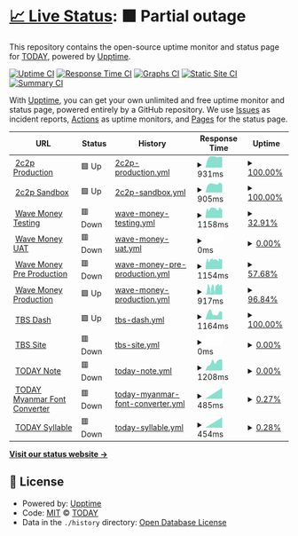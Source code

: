 # [📈 Live Status](https://today-mm.github.io/upptime): <!--live status--> **🟧 Partial outage**

This repository contains the open-source uptime monitor and status page for [TODAY](https://today-mm.github.io/upptime), powered by [Upptime](https://github.com/upptime/upptime).

[![Uptime CI](https://github.com/today-mm/upptime/workflows/Uptime%20CI/badge.svg)](https://github.com/today-mm/upptime/actions?query=workflow%3A%22Uptime+CI%22)
[![Response Time CI](https://github.com/today-mm/upptime/workflows/Response%20Time%20CI/badge.svg)](https://github.com/today-mm/upptime/actions?query=workflow%3A%22Response+Time+CI%22)
[![Graphs CI](https://github.com/today-mm/upptime/workflows/Graphs%20CI/badge.svg)](https://github.com/today-mm/upptime/actions?query=workflow%3A%22Graphs+CI%22)
[![Static Site CI](https://github.com/today-mm/upptime/workflows/Static%20Site%20CI/badge.svg)](https://github.com/today-mm/upptime/actions?query=workflow%3A%22Static+Site+CI%22)
[![Summary CI](https://github.com/today-mm/upptime/workflows/Summary%20CI/badge.svg)](https://github.com/today-mm/upptime/actions?query=workflow%3A%22Summary+CI%22)

With [Upptime](https://upptime.js.org), you can get your own unlimited and free uptime monitor and status page, powered entirely by a GitHub repository. We use [Issues](https://github.com/today-mm/upptime/issues) as incident reports, [Actions](https://github.com/today-mm/upptime/actions) as uptime monitors, and [Pages](https://today-mm.github.io/upptime) for the status page.

<!--start: status pages-->
<!-- This summary is generated by Upptime (https://github.com/upptime/upptime) -->
<!-- Do not edit this manually, your changes will be overwritten -->
<!-- prettier-ignore -->
| URL | Status | History | Response Time | Uptime |
| --- | ------ | ------- | ------------- | ------ |
| <img alt="" src="https://icons.duckduckgo.com/ip3/pgw.2c2p.com.ico" height="13"> [2c2p Production](https://pgw.2c2p.com/payment/4.3/initialization) | 🟩 Up | [2c2p-production.yml](https://github.com/today-mm/upptime/commits/HEAD/history/2c2p-production.yml) | <details><summary><img alt="Response time graph" src="./graphs/2c2p-production/response-time-week.png" height="20"> 931ms</summary><br><a href="https://today-mm.github.io/upptime/history/2c2p-production"><img alt="Response time 894" src="https://img.shields.io/endpoint?url=https%3A%2F%2Fraw.githubusercontent.com%2Ftoday-mm%2Fupptime%2FHEAD%2Fapi%2F2c2p-production%2Fresponse-time.json"></a><br><a href="https://today-mm.github.io/upptime/history/2c2p-production"><img alt="24-hour response time 928" src="https://img.shields.io/endpoint?url=https%3A%2F%2Fraw.githubusercontent.com%2Ftoday-mm%2Fupptime%2FHEAD%2Fapi%2F2c2p-production%2Fresponse-time-day.json"></a><br><a href="https://today-mm.github.io/upptime/history/2c2p-production"><img alt="7-day response time 931" src="https://img.shields.io/endpoint?url=https%3A%2F%2Fraw.githubusercontent.com%2Ftoday-mm%2Fupptime%2FHEAD%2Fapi%2F2c2p-production%2Fresponse-time-week.json"></a><br><a href="https://today-mm.github.io/upptime/history/2c2p-production"><img alt="30-day response time 914" src="https://img.shields.io/endpoint?url=https%3A%2F%2Fraw.githubusercontent.com%2Ftoday-mm%2Fupptime%2FHEAD%2Fapi%2F2c2p-production%2Fresponse-time-month.json"></a><br><a href="https://today-mm.github.io/upptime/history/2c2p-production"><img alt="1-year response time 890" src="https://img.shields.io/endpoint?url=https%3A%2F%2Fraw.githubusercontent.com%2Ftoday-mm%2Fupptime%2FHEAD%2Fapi%2F2c2p-production%2Fresponse-time-year.json"></a></details> | <details><summary><a href="https://today-mm.github.io/upptime/history/2c2p-production">100.00%</a></summary><a href="https://today-mm.github.io/upptime/history/2c2p-production"><img alt="All-time uptime 72.60%" src="https://img.shields.io/endpoint?url=https%3A%2F%2Fraw.githubusercontent.com%2Ftoday-mm%2Fupptime%2FHEAD%2Fapi%2F2c2p-production%2Fuptime.json"></a><br><a href="https://today-mm.github.io/upptime/history/2c2p-production"><img alt="24-hour uptime 100.00%" src="https://img.shields.io/endpoint?url=https%3A%2F%2Fraw.githubusercontent.com%2Ftoday-mm%2Fupptime%2FHEAD%2Fapi%2F2c2p-production%2Fuptime-day.json"></a><br><a href="https://today-mm.github.io/upptime/history/2c2p-production"><img alt="7-day uptime 100.00%" src="https://img.shields.io/endpoint?url=https%3A%2F%2Fraw.githubusercontent.com%2Ftoday-mm%2Fupptime%2FHEAD%2Fapi%2F2c2p-production%2Fuptime-week.json"></a><br><a href="https://today-mm.github.io/upptime/history/2c2p-production"><img alt="30-day uptime 100.00%" src="https://img.shields.io/endpoint?url=https%3A%2F%2Fraw.githubusercontent.com%2Ftoday-mm%2Fupptime%2FHEAD%2Fapi%2F2c2p-production%2Fuptime-month.json"></a><br><a href="https://today-mm.github.io/upptime/history/2c2p-production"><img alt="1-year uptime 84.19%" src="https://img.shields.io/endpoint?url=https%3A%2F%2Fraw.githubusercontent.com%2Ftoday-mm%2Fupptime%2FHEAD%2Fapi%2F2c2p-production%2Fuptime-year.json"></a></details>
| <img alt="" src="https://icons.duckduckgo.com/ip3/sandbox-pgw.2c2p.com.ico" height="13"> [2c2p Sandbox](https://sandbox-pgw.2c2p.com/payment/4.3/initialization) | 🟩 Up | [2c2p-sandbox.yml](https://github.com/today-mm/upptime/commits/HEAD/history/2c2p-sandbox.yml) | <details><summary><img alt="Response time graph" src="./graphs/2c2p-sandbox/response-time-week.png" height="20"> 905ms</summary><br><a href="https://today-mm.github.io/upptime/history/2c2p-sandbox"><img alt="Response time 908" src="https://img.shields.io/endpoint?url=https%3A%2F%2Fraw.githubusercontent.com%2Ftoday-mm%2Fupptime%2FHEAD%2Fapi%2F2c2p-sandbox%2Fresponse-time.json"></a><br><a href="https://today-mm.github.io/upptime/history/2c2p-sandbox"><img alt="24-hour response time 869" src="https://img.shields.io/endpoint?url=https%3A%2F%2Fraw.githubusercontent.com%2Ftoday-mm%2Fupptime%2FHEAD%2Fapi%2F2c2p-sandbox%2Fresponse-time-day.json"></a><br><a href="https://today-mm.github.io/upptime/history/2c2p-sandbox"><img alt="7-day response time 905" src="https://img.shields.io/endpoint?url=https%3A%2F%2Fraw.githubusercontent.com%2Ftoday-mm%2Fupptime%2FHEAD%2Fapi%2F2c2p-sandbox%2Fresponse-time-week.json"></a><br><a href="https://today-mm.github.io/upptime/history/2c2p-sandbox"><img alt="30-day response time 863" src="https://img.shields.io/endpoint?url=https%3A%2F%2Fraw.githubusercontent.com%2Ftoday-mm%2Fupptime%2FHEAD%2Fapi%2F2c2p-sandbox%2Fresponse-time-month.json"></a><br><a href="https://today-mm.github.io/upptime/history/2c2p-sandbox"><img alt="1-year response time 902" src="https://img.shields.io/endpoint?url=https%3A%2F%2Fraw.githubusercontent.com%2Ftoday-mm%2Fupptime%2FHEAD%2Fapi%2F2c2p-sandbox%2Fresponse-time-year.json"></a></details> | <details><summary><a href="https://today-mm.github.io/upptime/history/2c2p-sandbox">100.00%</a></summary><a href="https://today-mm.github.io/upptime/history/2c2p-sandbox"><img alt="All-time uptime 94.89%" src="https://img.shields.io/endpoint?url=https%3A%2F%2Fraw.githubusercontent.com%2Ftoday-mm%2Fupptime%2FHEAD%2Fapi%2F2c2p-sandbox%2Fuptime.json"></a><br><a href="https://today-mm.github.io/upptime/history/2c2p-sandbox"><img alt="24-hour uptime 100.00%" src="https://img.shields.io/endpoint?url=https%3A%2F%2Fraw.githubusercontent.com%2Ftoday-mm%2Fupptime%2FHEAD%2Fapi%2F2c2p-sandbox%2Fuptime-day.json"></a><br><a href="https://today-mm.github.io/upptime/history/2c2p-sandbox"><img alt="7-day uptime 100.00%" src="https://img.shields.io/endpoint?url=https%3A%2F%2Fraw.githubusercontent.com%2Ftoday-mm%2Fupptime%2FHEAD%2Fapi%2F2c2p-sandbox%2Fuptime-week.json"></a><br><a href="https://today-mm.github.io/upptime/history/2c2p-sandbox"><img alt="30-day uptime 100.00%" src="https://img.shields.io/endpoint?url=https%3A%2F%2Fraw.githubusercontent.com%2Ftoday-mm%2Fupptime%2FHEAD%2Fapi%2F2c2p-sandbox%2Fuptime-month.json"></a><br><a href="https://today-mm.github.io/upptime/history/2c2p-sandbox"><img alt="1-year uptime 99.85%" src="https://img.shields.io/endpoint?url=https%3A%2F%2Fraw.githubusercontent.com%2Ftoday-mm%2Fupptime%2FHEAD%2Fapi%2F2c2p-sandbox%2Fuptime-year.json"></a></details>
| <img alt="" src="https://icons.duckduckgo.com/ip3/testpayments.wavemoney.io.ico" height="13"> [Wave Money Testing](https://testpayments.wavemoney.io:8107) | 🟥 Down | [wave-money-testing.yml](https://github.com/today-mm/upptime/commits/HEAD/history/wave-money-testing.yml) | <details><summary><img alt="Response time graph" src="./graphs/wave-money-testing/response-time-week.png" height="20"> 1158ms</summary><br><a href="https://today-mm.github.io/upptime/history/wave-money-testing"><img alt="Response time 1134" src="https://img.shields.io/endpoint?url=https%3A%2F%2Fraw.githubusercontent.com%2Ftoday-mm%2Fupptime%2FHEAD%2Fapi%2Fwave-money-testing%2Fresponse-time.json"></a><br><a href="https://today-mm.github.io/upptime/history/wave-money-testing"><img alt="24-hour response time 1245" src="https://img.shields.io/endpoint?url=https%3A%2F%2Fraw.githubusercontent.com%2Ftoday-mm%2Fupptime%2FHEAD%2Fapi%2Fwave-money-testing%2Fresponse-time-day.json"></a><br><a href="https://today-mm.github.io/upptime/history/wave-money-testing"><img alt="7-day response time 1158" src="https://img.shields.io/endpoint?url=https%3A%2F%2Fraw.githubusercontent.com%2Ftoday-mm%2Fupptime%2FHEAD%2Fapi%2Fwave-money-testing%2Fresponse-time-week.json"></a><br><a href="https://today-mm.github.io/upptime/history/wave-money-testing"><img alt="30-day response time 1134" src="https://img.shields.io/endpoint?url=https%3A%2F%2Fraw.githubusercontent.com%2Ftoday-mm%2Fupptime%2FHEAD%2Fapi%2Fwave-money-testing%2Fresponse-time-month.json"></a><br><a href="https://today-mm.github.io/upptime/history/wave-money-testing"><img alt="1-year response time 1134" src="https://img.shields.io/endpoint?url=https%3A%2F%2Fraw.githubusercontent.com%2Ftoday-mm%2Fupptime%2FHEAD%2Fapi%2Fwave-money-testing%2Fresponse-time-year.json"></a></details> | <details><summary><a href="https://today-mm.github.io/upptime/history/wave-money-testing">32.91%</a></summary><a href="https://today-mm.github.io/upptime/history/wave-money-testing"><img alt="All-time uptime 0.65%" src="https://img.shields.io/endpoint?url=https%3A%2F%2Fraw.githubusercontent.com%2Ftoday-mm%2Fupptime%2FHEAD%2Fapi%2Fwave-money-testing%2Fuptime.json"></a><br><a href="https://today-mm.github.io/upptime/history/wave-money-testing"><img alt="24-hour uptime 45.18%" src="https://img.shields.io/endpoint?url=https%3A%2F%2Fraw.githubusercontent.com%2Ftoday-mm%2Fupptime%2FHEAD%2Fapi%2Fwave-money-testing%2Fuptime-day.json"></a><br><a href="https://today-mm.github.io/upptime/history/wave-money-testing"><img alt="7-day uptime 32.91%" src="https://img.shields.io/endpoint?url=https%3A%2F%2Fraw.githubusercontent.com%2Ftoday-mm%2Fupptime%2FHEAD%2Fapi%2Fwave-money-testing%2Fuptime-week.json"></a><br><a href="https://today-mm.github.io/upptime/history/wave-money-testing"><img alt="30-day uptime 10.44%" src="https://img.shields.io/endpoint?url=https%3A%2F%2Fraw.githubusercontent.com%2Ftoday-mm%2Fupptime%2FHEAD%2Fapi%2Fwave-money-testing%2Fuptime-month.json"></a><br><a href="https://today-mm.github.io/upptime/history/wave-money-testing"><img alt="1-year uptime 0.48%" src="https://img.shields.io/endpoint?url=https%3A%2F%2Fraw.githubusercontent.com%2Ftoday-mm%2Fupptime%2FHEAD%2Fapi%2Fwave-money-testing%2Fuptime-year.json"></a></details>
| <img alt="" src="https://icons.duckduckgo.com/ip3/uatpayments.wavemoney.io.ico" height="13"> [Wave Money UAT](https://uatpayments.wavemoney.io:8107) | 🟥 Down | [wave-money-uat.yml](https://github.com/today-mm/upptime/commits/HEAD/history/wave-money-uat.yml) | <details><summary><img alt="Response time graph" src="./graphs/wave-money-uat/response-time-week.png" height="20"> 0ms</summary><br><a href="https://today-mm.github.io/upptime/history/wave-money-uat"><img alt="Response time 0" src="https://img.shields.io/endpoint?url=https%3A%2F%2Fraw.githubusercontent.com%2Ftoday-mm%2Fupptime%2FHEAD%2Fapi%2Fwave-money-uat%2Fresponse-time.json"></a><br><a href="https://today-mm.github.io/upptime/history/wave-money-uat"><img alt="24-hour response time 0" src="https://img.shields.io/endpoint?url=https%3A%2F%2Fraw.githubusercontent.com%2Ftoday-mm%2Fupptime%2FHEAD%2Fapi%2Fwave-money-uat%2Fresponse-time-day.json"></a><br><a href="https://today-mm.github.io/upptime/history/wave-money-uat"><img alt="7-day response time 0" src="https://img.shields.io/endpoint?url=https%3A%2F%2Fraw.githubusercontent.com%2Ftoday-mm%2Fupptime%2FHEAD%2Fapi%2Fwave-money-uat%2Fresponse-time-week.json"></a><br><a href="https://today-mm.github.io/upptime/history/wave-money-uat"><img alt="30-day response time 0" src="https://img.shields.io/endpoint?url=https%3A%2F%2Fraw.githubusercontent.com%2Ftoday-mm%2Fupptime%2FHEAD%2Fapi%2Fwave-money-uat%2Fresponse-time-month.json"></a><br><a href="https://today-mm.github.io/upptime/history/wave-money-uat"><img alt="1-year response time 0" src="https://img.shields.io/endpoint?url=https%3A%2F%2Fraw.githubusercontent.com%2Ftoday-mm%2Fupptime%2FHEAD%2Fapi%2Fwave-money-uat%2Fresponse-time-year.json"></a></details> | <details><summary><a href="https://today-mm.github.io/upptime/history/wave-money-uat">0.00%</a></summary><a href="https://today-mm.github.io/upptime/history/wave-money-uat"><img alt="All-time uptime 0.00%" src="https://img.shields.io/endpoint?url=https%3A%2F%2Fraw.githubusercontent.com%2Ftoday-mm%2Fupptime%2FHEAD%2Fapi%2Fwave-money-uat%2Fuptime.json"></a><br><a href="https://today-mm.github.io/upptime/history/wave-money-uat"><img alt="24-hour uptime 0.00%" src="https://img.shields.io/endpoint?url=https%3A%2F%2Fraw.githubusercontent.com%2Ftoday-mm%2Fupptime%2FHEAD%2Fapi%2Fwave-money-uat%2Fuptime-day.json"></a><br><a href="https://today-mm.github.io/upptime/history/wave-money-uat"><img alt="7-day uptime 0.00%" src="https://img.shields.io/endpoint?url=https%3A%2F%2Fraw.githubusercontent.com%2Ftoday-mm%2Fupptime%2FHEAD%2Fapi%2Fwave-money-uat%2Fuptime-week.json"></a><br><a href="https://today-mm.github.io/upptime/history/wave-money-uat"><img alt="30-day uptime 1.38%" src="https://img.shields.io/endpoint?url=https%3A%2F%2Fraw.githubusercontent.com%2Ftoday-mm%2Fupptime%2FHEAD%2Fapi%2Fwave-money-uat%2Fuptime-month.json"></a><br><a href="https://today-mm.github.io/upptime/history/wave-money-uat"><img alt="1-year uptime 0.00%" src="https://img.shields.io/endpoint?url=https%3A%2F%2Fraw.githubusercontent.com%2Ftoday-mm%2Fupptime%2FHEAD%2Fapi%2Fwave-money-uat%2Fuptime-year.json"></a></details>
| <img alt="" src="https://icons.duckduckgo.com/ip3/preprodpayments.wavemoney.io.ico" height="13"> [Wave Money Pre Production](https://preprodpayments.wavemoney.io:8107) | 🟥 Down | [wave-money-pre-production.yml](https://github.com/today-mm/upptime/commits/HEAD/history/wave-money-pre-production.yml) | <details><summary><img alt="Response time graph" src="./graphs/wave-money-pre-production/response-time-week.png" height="20"> 1154ms</summary><br><a href="https://today-mm.github.io/upptime/history/wave-money-pre-production"><img alt="Response time 1031" src="https://img.shields.io/endpoint?url=https%3A%2F%2Fraw.githubusercontent.com%2Ftoday-mm%2Fupptime%2FHEAD%2Fapi%2Fwave-money-pre-production%2Fresponse-time.json"></a><br><a href="https://today-mm.github.io/upptime/history/wave-money-pre-production"><img alt="24-hour response time 1185" src="https://img.shields.io/endpoint?url=https%3A%2F%2Fraw.githubusercontent.com%2Ftoday-mm%2Fupptime%2FHEAD%2Fapi%2Fwave-money-pre-production%2Fresponse-time-day.json"></a><br><a href="https://today-mm.github.io/upptime/history/wave-money-pre-production"><img alt="7-day response time 1154" src="https://img.shields.io/endpoint?url=https%3A%2F%2Fraw.githubusercontent.com%2Ftoday-mm%2Fupptime%2FHEAD%2Fapi%2Fwave-money-pre-production%2Fresponse-time-week.json"></a><br><a href="https://today-mm.github.io/upptime/history/wave-money-pre-production"><img alt="30-day response time 1105" src="https://img.shields.io/endpoint?url=https%3A%2F%2Fraw.githubusercontent.com%2Ftoday-mm%2Fupptime%2FHEAD%2Fapi%2Fwave-money-pre-production%2Fresponse-time-month.json"></a><br><a href="https://today-mm.github.io/upptime/history/wave-money-pre-production"><img alt="1-year response time 1039" src="https://img.shields.io/endpoint?url=https%3A%2F%2Fraw.githubusercontent.com%2Ftoday-mm%2Fupptime%2FHEAD%2Fapi%2Fwave-money-pre-production%2Fresponse-time-year.json"></a></details> | <details><summary><a href="https://today-mm.github.io/upptime/history/wave-money-pre-production">57.68%</a></summary><a href="https://today-mm.github.io/upptime/history/wave-money-pre-production"><img alt="All-time uptime 88.62%" src="https://img.shields.io/endpoint?url=https%3A%2F%2Fraw.githubusercontent.com%2Ftoday-mm%2Fupptime%2FHEAD%2Fapi%2Fwave-money-pre-production%2Fuptime.json"></a><br><a href="https://today-mm.github.io/upptime/history/wave-money-pre-production"><img alt="24-hour uptime 45.18%" src="https://img.shields.io/endpoint?url=https%3A%2F%2Fraw.githubusercontent.com%2Ftoday-mm%2Fupptime%2FHEAD%2Fapi%2Fwave-money-pre-production%2Fuptime-day.json"></a><br><a href="https://today-mm.github.io/upptime/history/wave-money-pre-production"><img alt="7-day uptime 57.68%" src="https://img.shields.io/endpoint?url=https%3A%2F%2Fraw.githubusercontent.com%2Ftoday-mm%2Fupptime%2FHEAD%2Fapi%2Fwave-money-pre-production%2Fuptime-week.json"></a><br><a href="https://today-mm.github.io/upptime/history/wave-money-pre-production"><img alt="30-day uptime 42.23%" src="https://img.shields.io/endpoint?url=https%3A%2F%2Fraw.githubusercontent.com%2Ftoday-mm%2Fupptime%2FHEAD%2Fapi%2Fwave-money-pre-production%2Fuptime-month.json"></a><br><a href="https://today-mm.github.io/upptime/history/wave-money-pre-production"><img alt="1-year uptime 86.87%" src="https://img.shields.io/endpoint?url=https%3A%2F%2Fraw.githubusercontent.com%2Ftoday-mm%2Fupptime%2FHEAD%2Fapi%2Fwave-money-pre-production%2Fuptime-year.json"></a></details>
| <img alt="" src="https://icons.duckduckgo.com/ip3/payments.wavemoney.io.ico" height="13"> [Wave Money Production](https://payments.wavemoney.io) | 🟩 Up | [wave-money-production.yml](https://github.com/today-mm/upptime/commits/HEAD/history/wave-money-production.yml) | <details><summary><img alt="Response time graph" src="./graphs/wave-money-production/response-time-week.png" height="20"> 917ms</summary><br><a href="https://today-mm.github.io/upptime/history/wave-money-production"><img alt="Response time 980" src="https://img.shields.io/endpoint?url=https%3A%2F%2Fraw.githubusercontent.com%2Ftoday-mm%2Fupptime%2FHEAD%2Fapi%2Fwave-money-production%2Fresponse-time.json"></a><br><a href="https://today-mm.github.io/upptime/history/wave-money-production"><img alt="24-hour response time 1052" src="https://img.shields.io/endpoint?url=https%3A%2F%2Fraw.githubusercontent.com%2Ftoday-mm%2Fupptime%2FHEAD%2Fapi%2Fwave-money-production%2Fresponse-time-day.json"></a><br><a href="https://today-mm.github.io/upptime/history/wave-money-production"><img alt="7-day response time 917" src="https://img.shields.io/endpoint?url=https%3A%2F%2Fraw.githubusercontent.com%2Ftoday-mm%2Fupptime%2FHEAD%2Fapi%2Fwave-money-production%2Fresponse-time-week.json"></a><br><a href="https://today-mm.github.io/upptime/history/wave-money-production"><img alt="30-day response time 998" src="https://img.shields.io/endpoint?url=https%3A%2F%2Fraw.githubusercontent.com%2Ftoday-mm%2Fupptime%2FHEAD%2Fapi%2Fwave-money-production%2Fresponse-time-month.json"></a><br><a href="https://today-mm.github.io/upptime/history/wave-money-production"><img alt="1-year response time 985" src="https://img.shields.io/endpoint?url=https%3A%2F%2Fraw.githubusercontent.com%2Ftoday-mm%2Fupptime%2FHEAD%2Fapi%2Fwave-money-production%2Fresponse-time-year.json"></a></details> | <details><summary><a href="https://today-mm.github.io/upptime/history/wave-money-production">96.84%</a></summary><a href="https://today-mm.github.io/upptime/history/wave-money-production"><img alt="All-time uptime 98.83%" src="https://img.shields.io/endpoint?url=https%3A%2F%2Fraw.githubusercontent.com%2Ftoday-mm%2Fupptime%2FHEAD%2Fapi%2Fwave-money-production%2Fuptime.json"></a><br><a href="https://today-mm.github.io/upptime/history/wave-money-production"><img alt="24-hour uptime 100.00%" src="https://img.shields.io/endpoint?url=https%3A%2F%2Fraw.githubusercontent.com%2Ftoday-mm%2Fupptime%2FHEAD%2Fapi%2Fwave-money-production%2Fuptime-day.json"></a><br><a href="https://today-mm.github.io/upptime/history/wave-money-production"><img alt="7-day uptime 96.84%" src="https://img.shields.io/endpoint?url=https%3A%2F%2Fraw.githubusercontent.com%2Ftoday-mm%2Fupptime%2FHEAD%2Fapi%2Fwave-money-production%2Fuptime-week.json"></a><br><a href="https://today-mm.github.io/upptime/history/wave-money-production"><img alt="30-day uptime 99.15%" src="https://img.shields.io/endpoint?url=https%3A%2F%2Fraw.githubusercontent.com%2Ftoday-mm%2Fupptime%2FHEAD%2Fapi%2Fwave-money-production%2Fuptime-month.json"></a><br><a href="https://today-mm.github.io/upptime/history/wave-money-production"><img alt="1-year uptime 98.98%" src="https://img.shields.io/endpoint?url=https%3A%2F%2Fraw.githubusercontent.com%2Ftoday-mm%2Fupptime%2FHEAD%2Fapi%2Fwave-money-production%2Fuptime-year.json"></a></details>
| <img alt="" src="https://icons.duckduckgo.com/ip3/dash.todaybooks.com.mm.ico" height="13"> [TBS Dash](https://dash.todaybooks.com.mm) | 🟩 Up | [tbs-dash.yml](https://github.com/today-mm/upptime/commits/HEAD/history/tbs-dash.yml) | <details><summary><img alt="Response time graph" src="./graphs/tbs-dash/response-time-week.png" height="20"> 1164ms</summary><br><a href="https://today-mm.github.io/upptime/history/tbs-dash"><img alt="Response time 1419" src="https://img.shields.io/endpoint?url=https%3A%2F%2Fraw.githubusercontent.com%2Ftoday-mm%2Fupptime%2FHEAD%2Fapi%2Ftbs-dash%2Fresponse-time.json"></a><br><a href="https://today-mm.github.io/upptime/history/tbs-dash"><img alt="24-hour response time 1379" src="https://img.shields.io/endpoint?url=https%3A%2F%2Fraw.githubusercontent.com%2Ftoday-mm%2Fupptime%2FHEAD%2Fapi%2Ftbs-dash%2Fresponse-time-day.json"></a><br><a href="https://today-mm.github.io/upptime/history/tbs-dash"><img alt="7-day response time 1164" src="https://img.shields.io/endpoint?url=https%3A%2F%2Fraw.githubusercontent.com%2Ftoday-mm%2Fupptime%2FHEAD%2Fapi%2Ftbs-dash%2Fresponse-time-week.json"></a><br><a href="https://today-mm.github.io/upptime/history/tbs-dash"><img alt="30-day response time 1196" src="https://img.shields.io/endpoint?url=https%3A%2F%2Fraw.githubusercontent.com%2Ftoday-mm%2Fupptime%2FHEAD%2Fapi%2Ftbs-dash%2Fresponse-time-month.json"></a><br><a href="https://today-mm.github.io/upptime/history/tbs-dash"><img alt="1-year response time 1390" src="https://img.shields.io/endpoint?url=https%3A%2F%2Fraw.githubusercontent.com%2Ftoday-mm%2Fupptime%2FHEAD%2Fapi%2Ftbs-dash%2Fresponse-time-year.json"></a></details> | <details><summary><a href="https://today-mm.github.io/upptime/history/tbs-dash">100.00%</a></summary><a href="https://today-mm.github.io/upptime/history/tbs-dash"><img alt="All-time uptime 93.30%" src="https://img.shields.io/endpoint?url=https%3A%2F%2Fraw.githubusercontent.com%2Ftoday-mm%2Fupptime%2FHEAD%2Fapi%2Ftbs-dash%2Fuptime.json"></a><br><a href="https://today-mm.github.io/upptime/history/tbs-dash"><img alt="24-hour uptime 100.00%" src="https://img.shields.io/endpoint?url=https%3A%2F%2Fraw.githubusercontent.com%2Ftoday-mm%2Fupptime%2FHEAD%2Fapi%2Ftbs-dash%2Fuptime-day.json"></a><br><a href="https://today-mm.github.io/upptime/history/tbs-dash"><img alt="7-day uptime 100.00%" src="https://img.shields.io/endpoint?url=https%3A%2F%2Fraw.githubusercontent.com%2Ftoday-mm%2Fupptime%2FHEAD%2Fapi%2Ftbs-dash%2Fuptime-week.json"></a><br><a href="https://today-mm.github.io/upptime/history/tbs-dash"><img alt="30-day uptime 91.94%" src="https://img.shields.io/endpoint?url=https%3A%2F%2Fraw.githubusercontent.com%2Ftoday-mm%2Fupptime%2FHEAD%2Fapi%2Ftbs-dash%2Fuptime-month.json"></a><br><a href="https://today-mm.github.io/upptime/history/tbs-dash"><img alt="1-year uptime 95.56%" src="https://img.shields.io/endpoint?url=https%3A%2F%2Fraw.githubusercontent.com%2Ftoday-mm%2Fupptime%2FHEAD%2Fapi%2Ftbs-dash%2Fuptime-year.json"></a></details>
| <img alt="" src="https://icons.duckduckgo.com/ip3/www.todaybooks.com.mm.ico" height="13"> [TBS Site](https://www.todaybooks.com.mm) | 🟥 Down | [tbs-site.yml](https://github.com/today-mm/upptime/commits/HEAD/history/tbs-site.yml) | <details><summary><img alt="Response time graph" src="./graphs/tbs-site/response-time-week.png" height="20"> 0ms</summary><br><a href="https://today-mm.github.io/upptime/history/tbs-site"><img alt="Response time 2786" src="https://img.shields.io/endpoint?url=https%3A%2F%2Fraw.githubusercontent.com%2Ftoday-mm%2Fupptime%2FHEAD%2Fapi%2Ftbs-site%2Fresponse-time.json"></a><br><a href="https://today-mm.github.io/upptime/history/tbs-site"><img alt="24-hour response time 0" src="https://img.shields.io/endpoint?url=https%3A%2F%2Fraw.githubusercontent.com%2Ftoday-mm%2Fupptime%2FHEAD%2Fapi%2Ftbs-site%2Fresponse-time-day.json"></a><br><a href="https://today-mm.github.io/upptime/history/tbs-site"><img alt="7-day response time 0" src="https://img.shields.io/endpoint?url=https%3A%2F%2Fraw.githubusercontent.com%2Ftoday-mm%2Fupptime%2FHEAD%2Fapi%2Ftbs-site%2Fresponse-time-week.json"></a><br><a href="https://today-mm.github.io/upptime/history/tbs-site"><img alt="30-day response time 0" src="https://img.shields.io/endpoint?url=https%3A%2F%2Fraw.githubusercontent.com%2Ftoday-mm%2Fupptime%2FHEAD%2Fapi%2Ftbs-site%2Fresponse-time-month.json"></a><br><a href="https://today-mm.github.io/upptime/history/tbs-site"><img alt="1-year response time 2943" src="https://img.shields.io/endpoint?url=https%3A%2F%2Fraw.githubusercontent.com%2Ftoday-mm%2Fupptime%2FHEAD%2Fapi%2Ftbs-site%2Fresponse-time-year.json"></a></details> | <details><summary><a href="https://today-mm.github.io/upptime/history/tbs-site">0.00%</a></summary><a href="https://today-mm.github.io/upptime/history/tbs-site"><img alt="All-time uptime 66.81%" src="https://img.shields.io/endpoint?url=https%3A%2F%2Fraw.githubusercontent.com%2Ftoday-mm%2Fupptime%2FHEAD%2Fapi%2Ftbs-site%2Fuptime.json"></a><br><a href="https://today-mm.github.io/upptime/history/tbs-site"><img alt="24-hour uptime 0.00%" src="https://img.shields.io/endpoint?url=https%3A%2F%2Fraw.githubusercontent.com%2Ftoday-mm%2Fupptime%2FHEAD%2Fapi%2Ftbs-site%2Fuptime-day.json"></a><br><a href="https://today-mm.github.io/upptime/history/tbs-site"><img alt="7-day uptime 0.00%" src="https://img.shields.io/endpoint?url=https%3A%2F%2Fraw.githubusercontent.com%2Ftoday-mm%2Fupptime%2FHEAD%2Fapi%2Ftbs-site%2Fuptime-week.json"></a><br><a href="https://today-mm.github.io/upptime/history/tbs-site"><img alt="30-day uptime 1.38%" src="https://img.shields.io/endpoint?url=https%3A%2F%2Fraw.githubusercontent.com%2Ftoday-mm%2Fupptime%2FHEAD%2Fapi%2Ftbs-site%2Fuptime-month.json"></a><br><a href="https://today-mm.github.io/upptime/history/tbs-site"><img alt="1-year uptime 61.42%" src="https://img.shields.io/endpoint?url=https%3A%2F%2Fraw.githubusercontent.com%2Ftoday-mm%2Fupptime%2FHEAD%2Fapi%2Ftbs-site%2Fuptime-year.json"></a></details>
| <img alt="" src="https://icons.duckduckgo.com/ip3/note.todaybooks.com.mm.ico" height="13"> [TODAY Note](https://note.todaybooks.com.mm) | 🟥 Down | [today-note.yml](https://github.com/today-mm/upptime/commits/HEAD/history/today-note.yml) | <details><summary><img alt="Response time graph" src="./graphs/today-note/response-time-week.png" height="20"> 1208ms</summary><br><a href="https://today-mm.github.io/upptime/history/today-note"><img alt="Response time 1216" src="https://img.shields.io/endpoint?url=https%3A%2F%2Fraw.githubusercontent.com%2Ftoday-mm%2Fupptime%2FHEAD%2Fapi%2Ftoday-note%2Fresponse-time.json"></a><br><a href="https://today-mm.github.io/upptime/history/today-note"><img alt="24-hour response time 1572" src="https://img.shields.io/endpoint?url=https%3A%2F%2Fraw.githubusercontent.com%2Ftoday-mm%2Fupptime%2FHEAD%2Fapi%2Ftoday-note%2Fresponse-time-day.json"></a><br><a href="https://today-mm.github.io/upptime/history/today-note"><img alt="7-day response time 1208" src="https://img.shields.io/endpoint?url=https%3A%2F%2Fraw.githubusercontent.com%2Ftoday-mm%2Fupptime%2FHEAD%2Fapi%2Ftoday-note%2Fresponse-time-week.json"></a><br><a href="https://today-mm.github.io/upptime/history/today-note"><img alt="30-day response time 992" src="https://img.shields.io/endpoint?url=https%3A%2F%2Fraw.githubusercontent.com%2Ftoday-mm%2Fupptime%2FHEAD%2Fapi%2Ftoday-note%2Fresponse-time-month.json"></a><br><a href="https://today-mm.github.io/upptime/history/today-note"><img alt="1-year response time 1182" src="https://img.shields.io/endpoint?url=https%3A%2F%2Fraw.githubusercontent.com%2Ftoday-mm%2Fupptime%2FHEAD%2Fapi%2Ftoday-note%2Fresponse-time-year.json"></a></details> | <details><summary><a href="https://today-mm.github.io/upptime/history/today-note">0.00%</a></summary><a href="https://today-mm.github.io/upptime/history/today-note"><img alt="All-time uptime 82.62%" src="https://img.shields.io/endpoint?url=https%3A%2F%2Fraw.githubusercontent.com%2Ftoday-mm%2Fupptime%2FHEAD%2Fapi%2Ftoday-note%2Fuptime.json"></a><br><a href="https://today-mm.github.io/upptime/history/today-note"><img alt="24-hour uptime 0.00%" src="https://img.shields.io/endpoint?url=https%3A%2F%2Fraw.githubusercontent.com%2Ftoday-mm%2Fupptime%2FHEAD%2Fapi%2Ftoday-note%2Fuptime-day.json"></a><br><a href="https://today-mm.github.io/upptime/history/today-note"><img alt="7-day uptime 0.00%" src="https://img.shields.io/endpoint?url=https%3A%2F%2Fraw.githubusercontent.com%2Ftoday-mm%2Fupptime%2FHEAD%2Fapi%2Ftoday-note%2Fuptime-week.json"></a><br><a href="https://today-mm.github.io/upptime/history/today-note"><img alt="30-day uptime 1.38%" src="https://img.shields.io/endpoint?url=https%3A%2F%2Fraw.githubusercontent.com%2Ftoday-mm%2Fupptime%2FHEAD%2Fapi%2Ftoday-note%2Fuptime-month.json"></a><br><a href="https://today-mm.github.io/upptime/history/today-note"><img alt="1-year uptime 79.83%" src="https://img.shields.io/endpoint?url=https%3A%2F%2Fraw.githubusercontent.com%2Ftoday-mm%2Fupptime%2FHEAD%2Fapi%2Ftoday-note%2Fuptime-year.json"></a></details>
| <img alt="" src="https://icons.duckduckgo.com/ip3/mmfontconverter.todaybooks.com.mm.ico" height="13"> [TODAY Myanmar Font Converter](https://mmfontconverter.todaybooks.com.mm) | 🟥 Down | [today-myanmar-font-converter.yml](https://github.com/today-mm/upptime/commits/HEAD/history/today-myanmar-font-converter.yml) | <details><summary><img alt="Response time graph" src="./graphs/today-myanmar-font-converter/response-time-week.png" height="20"> 485ms</summary><br><a href="https://today-mm.github.io/upptime/history/today-myanmar-font-converter"><img alt="Response time 966" src="https://img.shields.io/endpoint?url=https%3A%2F%2Fraw.githubusercontent.com%2Ftoday-mm%2Fupptime%2FHEAD%2Fapi%2Ftoday-myanmar-font-converter%2Fresponse-time.json"></a><br><a href="https://today-mm.github.io/upptime/history/today-myanmar-font-converter"><img alt="24-hour response time 0" src="https://img.shields.io/endpoint?url=https%3A%2F%2Fraw.githubusercontent.com%2Ftoday-mm%2Fupptime%2FHEAD%2Fapi%2Ftoday-myanmar-font-converter%2Fresponse-time-day.json"></a><br><a href="https://today-mm.github.io/upptime/history/today-myanmar-font-converter"><img alt="7-day response time 485" src="https://img.shields.io/endpoint?url=https%3A%2F%2Fraw.githubusercontent.com%2Ftoday-mm%2Fupptime%2FHEAD%2Fapi%2Ftoday-myanmar-font-converter%2Fresponse-time-week.json"></a><br><a href="https://today-mm.github.io/upptime/history/today-myanmar-font-converter"><img alt="30-day response time 557" src="https://img.shields.io/endpoint?url=https%3A%2F%2Fraw.githubusercontent.com%2Ftoday-mm%2Fupptime%2FHEAD%2Fapi%2Ftoday-myanmar-font-converter%2Fresponse-time-month.json"></a><br><a href="https://today-mm.github.io/upptime/history/today-myanmar-font-converter"><img alt="1-year response time 966" src="https://img.shields.io/endpoint?url=https%3A%2F%2Fraw.githubusercontent.com%2Ftoday-mm%2Fupptime%2FHEAD%2Fapi%2Ftoday-myanmar-font-converter%2Fresponse-time-year.json"></a></details> | <details><summary><a href="https://today-mm.github.io/upptime/history/today-myanmar-font-converter">0.27%</a></summary><a href="https://today-mm.github.io/upptime/history/today-myanmar-font-converter"><img alt="All-time uptime 0.04%" src="https://img.shields.io/endpoint?url=https%3A%2F%2Fraw.githubusercontent.com%2Ftoday-mm%2Fupptime%2FHEAD%2Fapi%2Ftoday-myanmar-font-converter%2Fuptime.json"></a><br><a href="https://today-mm.github.io/upptime/history/today-myanmar-font-converter"><img alt="24-hour uptime 0.00%" src="https://img.shields.io/endpoint?url=https%3A%2F%2Fraw.githubusercontent.com%2Ftoday-mm%2Fupptime%2FHEAD%2Fapi%2Ftoday-myanmar-font-converter%2Fuptime-day.json"></a><br><a href="https://today-mm.github.io/upptime/history/today-myanmar-font-converter"><img alt="7-day uptime 0.27%" src="https://img.shields.io/endpoint?url=https%3A%2F%2Fraw.githubusercontent.com%2Ftoday-mm%2Fupptime%2FHEAD%2Fapi%2Ftoday-myanmar-font-converter%2Fuptime-week.json"></a><br><a href="https://today-mm.github.io/upptime/history/today-myanmar-font-converter"><img alt="30-day uptime 1.65%" src="https://img.shields.io/endpoint?url=https%3A%2F%2Fraw.githubusercontent.com%2Ftoday-mm%2Fupptime%2FHEAD%2Fapi%2Ftoday-myanmar-font-converter%2Fuptime-month.json"></a><br><a href="https://today-mm.github.io/upptime/history/today-myanmar-font-converter"><img alt="1-year uptime 0.00%" src="https://img.shields.io/endpoint?url=https%3A%2F%2Fraw.githubusercontent.com%2Ftoday-mm%2Fupptime%2FHEAD%2Fapi%2Ftoday-myanmar-font-converter%2Fuptime-year.json"></a></details>
| <img alt="" src="https://icons.duckduckgo.com/ip3/mmsyllable.todaybooks.com.mm.ico" height="13"> [TODAY Syllable](https://mmsyllable.todaybooks.com.mm) | 🟥 Down | [today-syllable.yml](https://github.com/today-mm/upptime/commits/HEAD/history/today-syllable.yml) | <details><summary><img alt="Response time graph" src="./graphs/today-syllable/response-time-week.png" height="20"> 454ms</summary><br><a href="https://today-mm.github.io/upptime/history/today-syllable"><img alt="Response time 2540" src="https://img.shields.io/endpoint?url=https%3A%2F%2Fraw.githubusercontent.com%2Ftoday-mm%2Fupptime%2FHEAD%2Fapi%2Ftoday-syllable%2Fresponse-time.json"></a><br><a href="https://today-mm.github.io/upptime/history/today-syllable"><img alt="24-hour response time 0" src="https://img.shields.io/endpoint?url=https%3A%2F%2Fraw.githubusercontent.com%2Ftoday-mm%2Fupptime%2FHEAD%2Fapi%2Ftoday-syllable%2Fresponse-time-day.json"></a><br><a href="https://today-mm.github.io/upptime/history/today-syllable"><img alt="7-day response time 454" src="https://img.shields.io/endpoint?url=https%3A%2F%2Fraw.githubusercontent.com%2Ftoday-mm%2Fupptime%2FHEAD%2Fapi%2Ftoday-syllable%2Fresponse-time-week.json"></a><br><a href="https://today-mm.github.io/upptime/history/today-syllable"><img alt="30-day response time 575" src="https://img.shields.io/endpoint?url=https%3A%2F%2Fraw.githubusercontent.com%2Ftoday-mm%2Fupptime%2FHEAD%2Fapi%2Ftoday-syllable%2Fresponse-time-month.json"></a><br><a href="https://today-mm.github.io/upptime/history/today-syllable"><img alt="1-year response time 2540" src="https://img.shields.io/endpoint?url=https%3A%2F%2Fraw.githubusercontent.com%2Ftoday-mm%2Fupptime%2FHEAD%2Fapi%2Ftoday-syllable%2Fresponse-time-year.json"></a></details> | <details><summary><a href="https://today-mm.github.io/upptime/history/today-syllable">0.28%</a></summary><a href="https://today-mm.github.io/upptime/history/today-syllable"><img alt="All-time uptime 0.05%" src="https://img.shields.io/endpoint?url=https%3A%2F%2Fraw.githubusercontent.com%2Ftoday-mm%2Fupptime%2FHEAD%2Fapi%2Ftoday-syllable%2Fuptime.json"></a><br><a href="https://today-mm.github.io/upptime/history/today-syllable"><img alt="24-hour uptime 0.00%" src="https://img.shields.io/endpoint?url=https%3A%2F%2Fraw.githubusercontent.com%2Ftoday-mm%2Fupptime%2FHEAD%2Fapi%2Ftoday-syllable%2Fuptime-day.json"></a><br><a href="https://today-mm.github.io/upptime/history/today-syllable"><img alt="7-day uptime 0.28%" src="https://img.shields.io/endpoint?url=https%3A%2F%2Fraw.githubusercontent.com%2Ftoday-mm%2Fupptime%2FHEAD%2Fapi%2Ftoday-syllable%2Fuptime-week.json"></a><br><a href="https://today-mm.github.io/upptime/history/today-syllable"><img alt="30-day uptime 1.66%" src="https://img.shields.io/endpoint?url=https%3A%2F%2Fraw.githubusercontent.com%2Ftoday-mm%2Fupptime%2FHEAD%2Fapi%2Ftoday-syllable%2Fuptime-month.json"></a><br><a href="https://today-mm.github.io/upptime/history/today-syllable"><img alt="1-year uptime 0.00%" src="https://img.shields.io/endpoint?url=https%3A%2F%2Fraw.githubusercontent.com%2Ftoday-mm%2Fupptime%2FHEAD%2Fapi%2Ftoday-syllable%2Fuptime-year.json"></a></details>

<!--end: status pages-->

[**Visit our status website →**](https://today-mm.github.io/upptime)

## 📄 License

- Powered by: [Upptime](https://github.com/upptime/upptime)
- Code: [MIT](./LICENSE) © [TODAY](https://today-mm.github.io/upptime)
- Data in the `./history` directory: [Open Database License](https://opendatacommons.org/licenses/odbl/1-0/)
